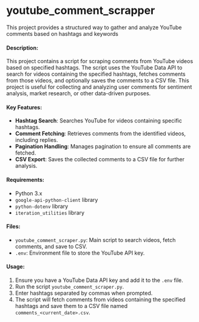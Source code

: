 # youtube_comment_scrapper
This project provides a structured way to gather and analyze YouTube comments based on hashtags and keywords

#### Description:
This project contains a script for scraping comments from YouTube videos based on specified hashtags. The script uses the YouTube Data API to search for videos containing the specified hashtags, fetches comments from those videos, and optionally saves the comments to a CSV file. This project is useful for collecting and analyzing user comments for sentiment analysis, market research, or other data-driven purposes.

#### Key Features:
- **Hashtag Search**: Searches YouTube for videos containing specific hashtags.
- **Comment Fetching**: Retrieves comments from the identified videos, including replies.
- **Pagination Handling**: Manages pagination to ensure all comments are fetched.
- **CSV Export**: Saves the collected comments to a CSV file for further analysis.

#### Requirements:
- Python 3.x
- `google-api-python-client` library
- `python-dotenv` library
- `iteration_utilities` library

#### Files:
- `youtube_comment_scraper.py`: Main script to search videos, fetch comments, and save to CSV.
- `.env`: Environment file to store the YouTube API key.

#### Usage:
1. Ensure you have a YouTube Data API key and add it to the `.env` file.
2. Run the script `youtube_comment_scraper.py`.
3. Enter hashtags separated by commas when prompted.
4. The script will fetch comments from videos containing the specified hashtags and save them to a CSV file named `comments_<current_date>.csv`.


